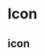 # Icon

## icon
<ClientOnly>
<f-icon code='<if-icon type="iconName" color="color" size="number"/>'>
</f-icon>
</ClientOnly >